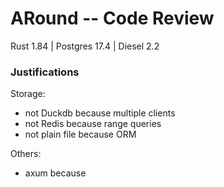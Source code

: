 # ARound -- Code Review

Rust 1.84 | Postgres 17.4 | Diesel 2.2

### Justifications

Storage:
- not Duckdb because multiple clients
- not Redis because range queries
- not plain file because ORM 

Others:
- axum because
